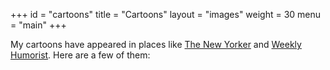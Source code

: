 +++
id = "cartoons"
title = "Cartoons"
layout = "images"
weight = 30
menu = "main"
+++

My cartoons have appeared in places like [The New Yorker](https://www.newyorker.com/cartoons/daily-cartoon/wednesday-december-30th-seven-years) and [Weekly Humorist](https://www.weeklyhumorist.com/cartoon-bullseye/). Here are a few of them: